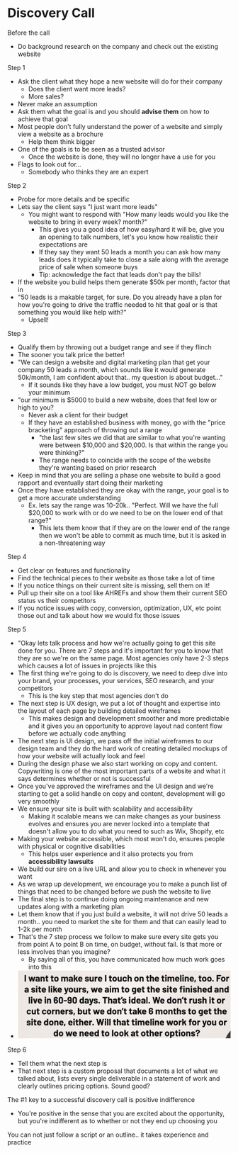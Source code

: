 # Discovery Call

Before the call

* Do background research on the company and check out the existing website



Step 1

* Ask the client what they hope a new website will do for their company
  * Does the client want more leads?
  * More sales?
* Never make an assumption
* Ask them what the goal is and you should **advise them** on how to achieve that goal
* Most people don't fully understand the power of a website and simply view a website as a brochure
  * Help them think bigger
* One of the goals is to be seen as a trusted advisor
  * Once the website is done, they will no longer have a use for you
* Flags to look out for...
  * Somebody who thinks they are an expert



Step 2

* Probe for more details and be specific
* Lets say the client says "I just want more leads"
  * You might want to respond with "How many leads would you like the website to bring in every week? month?"
    * This gives you a good idea of how easy/hard it will be, give you an opening to talk numbers, let's you know how realistic their expectations are
    * If they say they want 50 leads a month you can ask how many leads does it typically take to close a sale along with the average price of sale when someone buys
    * Tip: acknowledge the fact that leads don't pay the bills!
* If the website you build helps them generate $50k per month, factor that in
* "50 leads is a makable target, for sure. Do you already have a plan for how you're going to drive the traffic needed to hit that goal or is that something you would like help with?"
  * Upsell!



Step 3

* Qualify them by throwing out a budget range and see if they flinch
* The sooner you talk price the better!
* "We can design a website and digital marketing plan that get your company 50 leads a month, which sounds like it would generate 50k/month, I am confident about that.. my question is about budget..."
  * If it sounds like they have a low budget, you must NOT go below your minimum
* "our minimum is $5000 to build a new website, does that feel low or high to you?
  * Never ask a client for their budget
  * If they have an established business with money, go with the "price bracketing" approach of throwing out a range
    * "the last few sites we did that are similar to what you're wanting were between $10,000 and $20,000. Is that within the range you were thinking?"
    * The range needs to coincide with the scope of the website they're wanting based on prior research
* Keep in mind that you are selling a phase one website to build a good rapport and eventually start doing their marketing
* Once they have established they are okay with the range, your goal is to get a more accurate understanding
  * Ex. lets say the range was 10-20k.. "Perfect. Will we have the full $20,000 to work with or do we need to be on the lower end of that range?"
    * This lets them know that if they are on the lower end of the range then we won't be able to commit as much time, but it is asked in a non-threatening way



Step 4

* Get clear on features and functionality
* Find the technical pieces to their website as those take a lot of time
* If you notice things on their current site is missing, sell them on it!
* Pull up their site on a tool like AHREFs and show them their current SEO status vs their competitors
* If you notice issues with copy, conversion, optimization, UX, etc point those out and talk about how we would fix those issues



Step 5

* "Okay lets talk process and how we're actually going to get this site done for you. There are 7 steps and it's important for you to know that they are so we're on the same page. Most agencies only have 2-3 steps which causes a lot of issues in projects like this
* The first thing we're going to do is discovery, we need to deep dive into your brand, your processes, your services, SEO research, and your competitors
  * This is the key step that most agencies don't do
* The next step is UX design, we put a lot of thought and expertise into the layout of each page by building detailed wireframes
  * This makes design and development smoother and more predictable and it gives you an opportunity to approve layout nad content flow before we actually code anything
* The next step is UI design, we pass off the initial wireframes to our design team and they do the hard work of creating detailed mockups of how your website will actually look and feel
* During the design phase we also start working on copy and content. Copywriting is one of the most important parts of a website and what it says determines whether or not is successful
* Once you've approved the wireframes and the UI design and we're starting to get a solid handle on copy and content, development will go very smoothly
* We ensure your site is built with scalability and accessibility
  * Making it scalable means we can make changes as your business evolves and ensures you are never locked into a template that doesn't allow you to do what you need to such as Wix, Shopify, etc
* Making your website accessible, which most won't do, ensures people with physical or cognitive disabilities&#x20;
  * This helps user experience and it also protects you from **accessibility lawsuits**
* We build our sire on a live URL and allow you to check in whenever you want
* As we wrap up development, we encourage you to make a punch list of things that need to be changed before we push the website to live
* The final step is to continue doing ongoing maintenance and new updates along with a marketing plan
* Let them know that if you just build a website, it will not drive 50 leads a month.. you need to market the site for them and that can easily lead to 1-2k per month
* That's the 7 step process we follow to make sure every site gets you from point A to point B on time, on budget, without fail. Is that more or less involves than you imagine?
  * By saying all of this, you have communicated how much work goes into this
* ![](<../../.gitbook/assets/image (1) (1).png>)



Step 6

* Tell them what the next step is&#x20;
* That next step is a custom proposal that documents a lot of what we talked about, lists every single deliverable in a statement of work and clearly outlines pricing options. Sound good?



The #1 key to a successful discovery call is positive indifference&#x20;

* You're positive in the sense that you are excited about the opportunity, but you're indifferent as to whether or not they end up choosing you

You can not just follow a script or an outline.. it takes experience and practice

